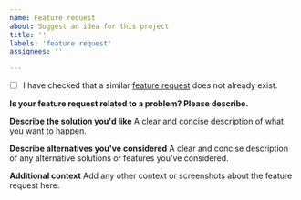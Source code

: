 ```yaml
---
name: Feature request
about: Suggest an idea for this project
title: ''
labels: 'feature request'
assignees: ''

---
```


 - [ ] I have checked that a similar [feature request](https://github.com/Genymobile/scrcpy/issues?q=is%3Aopen+is%3Aissue+label%3A%22feature+request%22) does not already exist.

**Is your feature request related to a problem? Please describe.**
<!-- A clear and concise description of what the problem is. Ex. I'm always frustrated when [...] -->

**Describe the solution you'd like**
A clear and concise description of what you want to happen.

**Describe alternatives you've considered**
A clear and concise description of any alternative solutions or features you've considered.

**Additional context**
Add any other context or screenshots about the feature request here.
